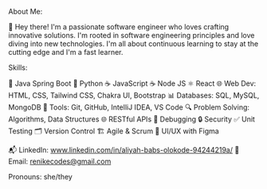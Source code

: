 About Me:

👋 Hey there! I'm a passionate software engineer who loves crafting innovative solutions. I'm rooted in software engineering principles and love diving into new technologies. I'm all about continuous learning to stay at the cutting edge and I'm a fast learner.

Skills:

🚀 Java Spring Boot
🐍 Python
☕ JavaScript
☕ Node JS
⚛ React
🌐 Web Dev: HTML, CSS, Tailwind CSS, Chakra UI, Bootstrap
📊 Databases: SQL, MySQL, MongoDB
🔧 Tools: Git, GitHub, IntelliJ IDEA, VS Code
🔍 Problem Solving: Algorithms, Data Structures
🌐 RESTful APIs
🐛 Debugging
🔒 Security
✅ Unit Testing
🗂️ Version Control
🏗️ Agile & Scrum
🎨 UI/UX with Figma

📬 LinkedIn: www.linkedin.com/in/aliyah-babs-olokode-94244219a/
📧 Email: renikecodes@gmail.com

Pronouns: she/they

